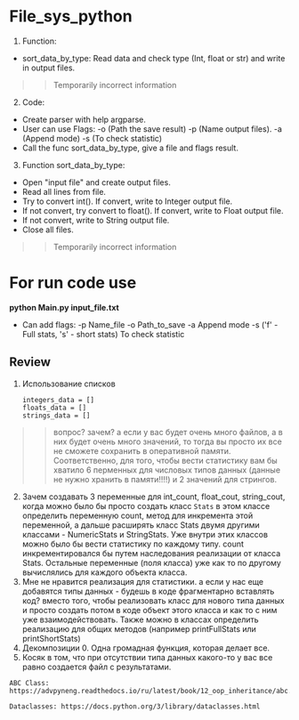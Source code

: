 # File_sys_python
1. Function:
- sort_data_by_type: Read data and check type (Int, float or str) and write in output files.
>  > Temporarily incorrect information

2. Code:
- Create parser with help argparse.
- User can use Flags:
-o (Path the save result)
-p (Name output files).
-a (Append mode)
-s (To check statistic)
- Call the func sort_data_by_type, give a file and flags result.

3. Function sort_data_by_type:
- Open "input file" and create output files.
- Read all lines from file.
- Try to convert int(). If convert, write to Integer output file.
- If not convert, try convert to float(). If convert, write to Float output file.
- If not convert, write to String output file.
- Close all files.
>  > Temporarily incorrect information

# For run code use
**python Main.py input_file.txt**
- Can add flags:
-p Name_file
-o Path_to_save
-a Append mode
-s ('f' - Full stats, 's' - short stats) To check statistic


## Review

1. Использование списков
   ```
   integers_data = []
   floats_data = []
   strings_data = []
   ```

>  > вопрос? зачем? а если у вас будет очень много файлов, а в них будет очень много значений, то тогда вы просто их все не сможете сохранить в оперативной памяти. Соответственно, для того, чтобы вести статистику вам бы хватило 6 перменных для числовых типов данных (данные не нужно хранить в памяти!!!!) и 2 значений для стрингов.

2. Зачем создавать 3 переменные для int_count, float_cout, string_cout, когда можно было бы просто создать класс `Stats` в этом классе определить переменную count, метод для инкремента этой переменной, а дальше расширять класс Stats двумя другими классами - NumericStats и StringStats. Уже внутри этих классов можно было бы вести статистику по каждому типу. count инкрементировался бы путем наследования реализации от класса Stats. Остальные переменные (поля класса) уже как то по другому вычислялись для каждого объекта класса.
3. Мне не нравится реализация для статистики. а если у нас еще добавятся типы данных - будешь в коде фрагментарно вставлять код? вместо того, чтобы реализовать класс для нового типа данных и просто создать потом в коде объект этого класса и как то с ним уже взаимодействовать. Также можно в классах определить реализацию для общих методов (например printFullStats или printShortStats)
4. Декомпозиции 0. Одна громадная функция, которая делает все.
5. Косяк в том, что при отсутствии типа данных какого-то у вас все равно создается файл с результатами.

```
ABC Class: https://advpyneng.readthedocs.io/ru/latest/book/12_oop_inheritance/abc.html

Dataclasses: https://docs.python.org/3/library/dataclasses.html
```
